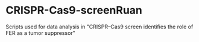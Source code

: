 # CRISPR-Cas9-screenRuan
Scripts used for data analysis in "CRISPR–Cas9 screen identifies the role of FER as a tumor suppressor"

